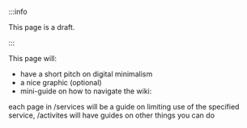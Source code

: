 :::info

This page is a draft.

:::

This page will:
- have a short pitch on digital minimalism
- a nice graphic (optional)
- mini-guide on how to navigate the wiki:

each page in /services will be a guide on limiting use of the specified service, /activites will have guides on other things you can do
